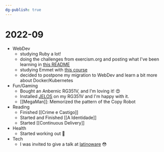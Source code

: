 ```yaml
---
dg-publish: true
---
```

# 2022-09

- WebDev
    - studying Ruby a lot!
    - doing the challenges from exercism.org and posting what I've been learning in [this README](https://github.com/meleu/exercism/blob/master/ruby/README.md)
    - studying Emmet with [this course](https://www.linkedin.com/learning/emmet-fast-and-efficient-web-coding/)
    - decided to postpone my migration to WebDev and learn a bit more about Docker/Kubernetes
- Fun/Gaming
    - Bought an Anbernic RG351V, and I'm loving it! 😍
    - Installed [JELOS](https://jelos.org) on my RG351V and I'm happy with it.
    - [[MegaMan]]: Memorized the pattern of the Copy Robot
 - Reading
    - Finished [[Crime e Castigo]]
    - Started and Finished [[A Identidade]]
    - Started [[Continuous Delivery]]
- Health
    - Started working out 💪
- Tech
    - I was invited to give a talk at [latinoware](latinoware.org ) 😳